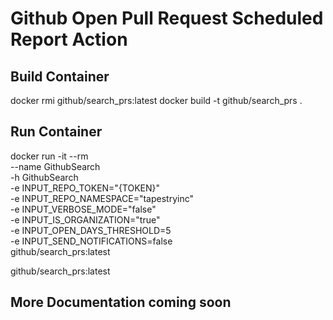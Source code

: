 # Github Open Pull Request Scheduled Report Action

## Build Container

docker rmi github/search_prs:latest
docker build -t github/search_prs .

## Run Container

docker run -it --rm \
--name GithubSearch \
-h GithubSearch \
-e INPUT_REPO_TOKEN="{TOKEN}" \
-e INPUT_REPO_NAMESPACE="tapestryinc" \
-e INPUT_VERBOSE_MODE="false" \
-e INPUT_IS_ORGANIZATION="true" \
-e INPUT_OPEN_DAYS_THRESHOLD=5 \
-e INPUT_SEND_NOTIFICATIONS=false \
github/search_prs:latest

github/search_prs:latest

## More Documentation coming soon
